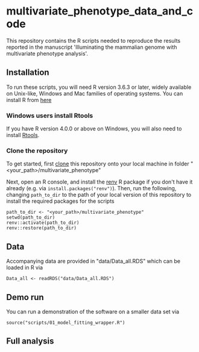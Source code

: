 # multivariate_phenotype_data_and_code

This repository contains the R scripts needed to reproduce the results reported 
in the manuscript 'Illuminating the mammalian genome with multivariate phenotype analysis'. 

## Installation

To run these scripts, you will need R version 3.6.3 or later, widely available on 
Unix-like, Windows and Mac families of operating systems. You can install R from [here](https://www.r-project.org/)

### Windows users install Rtools
If you have R version 4.0.0 or above on Windows, you will also need to install 
[Rtools](https://cran.r-project.org/bin/windows/Rtools/). 

### Clone the repository
To get started, first [clone](https://git-scm.com/book/en/v2/Git-Basics-Getting-a-Git-Repository)
this repository onto your local machine in folder "<your_path>/multivariate_phenotype"

Next, open an R console, and install the 
[renv](https://rstudio.github.io/renv/index.html) R package if you don't have it 
already (e.g. via `install.packages("renv")`). Then, run the following, 
changing `path_to_dir` to the path of your local version of this repository to install the required packages for the scripts
```
path_to_dir <- "<your_path>/multivariate_phenotype"
setwd(path_to_dir)
renv::activate(path_to_dir)
renv::restore(path_to_dir)
```
 

## Data

Accompanying data are provided in "data/Data_all.RDS" which can be loaded in R via
```
Data_all <- readRDS("data/Data_all.RDS")
```

## Demo run

You can run a demonstration of the software on a smaller data set via
```
source("scripts/01_model_fitting_wrapper.R")
```

## Full analysis


